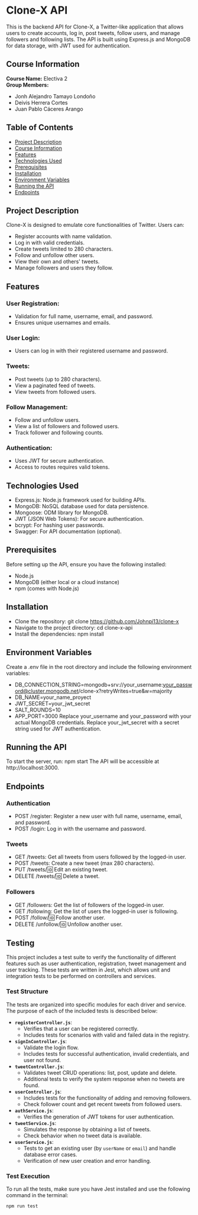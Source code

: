 # **Clone-X API**

This is the backend API for Clone-X, a Twitter-like application that allows users to create accounts, log in, post tweets, follow users, and manage followers and following lists. The API is built using Express.js and MongoDB for data storage, with JWT used for authentication.

## Course Information
 
**Course Name:** Electiva 2  
**Group Members:** 
- Jonh Alejandro Tamayo Londoño
- Deivis Herrera Cortes
- Juan Pablo Cáceres Arango

## Table of Contents
-  [Project Description](#project-description)
-  [Course Information](#course-information)
-  [Features](#features)
-  [Technologies Used](#technologies-used)
-  [Prerequisites](#prerequisites)
-  [Installation](#installation)
-  [Environment Variables](#environment-variables)
-  [Running the API](#running-the-API)
-  [Endpoints](#endpoints)

## Project Description
Clone-X is designed to emulate core functionalities of Twitter. Users can:
-  Register accounts with name validation.
-  Log in with valid credentials.
-  Create tweets limited to 280 characters.
-  Follow and unfollow other users.
-  View their own and others' tweets.
-  Manage followers and users they follow.
## Features
### User Registration:
-  Validation for full name, username, email, and password.
-  Ensures unique usernames and emails.
  
### User Login:
-  Users can log in with their registered username and password.
  
### Tweets:
-  Post tweets (up to 280 characters).
-  View a paginated feed of tweets.
-  View tweets from followed users.
  
### Follow Management:
-  Follow and unfollow users.
-  View a list of followers and followed users.
-  Track follower and following counts.
  
### Authentication:
-  Uses JWT for secure authentication.
-  Access to routes requires valid tokens.
  
## Technologies Used
-  Express.js: Node.js framework used for building APIs.
-  MongoDB: NoSQL database used for data persistence.
-  Mongoose: ODM library for MongoDB.
-  JWT (JSON Web Tokens): For secure authentication.
-  bcrypt: For hashing user passwords.
-  Swagger: For API documentation (optional).
  
## Prerequisites
Before setting up the API, ensure you have the following installed:
-  Node.js
-  MongoDB (either local or a cloud instance)
-  npm (comes with Node.js)

## Installation
-  Clone the repository: git clone https://github.com/Johnpi13/clone-x
-  Navigate to the project directory: cd clone-x-api
-  Install the dependencies: npm install
  
## Environment Variables
Create a .env file in the root directory and include the following environment variables:
-  DB_CONNECTION_STRING=mongodb+srv://your_username:your_password@cluster.mongodb.net/clone-x?retryWrites=true&w=majority
-  DB_NAME=your_name_proyect    
-  JWT_SECRET=your_jwt_secret
-  SALT_ROUNDS=10
-  APP_PORT=3000
Replace your_username and your_password with your actual MongoDB credentials.
Replace your_jwt_secret with a secret string used for JWT authentication.

## Running the API
To start the server, run: npm start
The API will be accessible at http://localhost:3000.

## Endpoints
### Authentication
-  POST /register: Register a new user with full name, username, email, and password.
-  POST /login: Log in with the username and password.
  
### Tweets
-  GET /tweets: Get all tweets from users followed by the logged-in user.
-  POST /tweets: Create a new tweet (max 280 characters).
-  PUT /tweets/:id: Edit an existing tweet.
-  DELETE /tweets/:id: Delete a tweet.
  
### Followers
-  GET /followers: Get the list of followers of the logged-in user.
-  GET /following: Get the list of users the logged-in user is following.
-  POST /follow/:id: Follow another user.
-  DELETE /unfollow/:id: Unfollow another user.

## Testing
This project includes a test suite to verify the functionality of different features such as user authentication, registration, tweet management and user tracking. These tests are written in Jest, which allows unit and integration tests to be performed on controllers and services.

### Test Structure
The tests are organized into specific modules for each driver and service. The purpose of each of the included tests is described below:
- **`registerController.js`**:
  - Verifies that a user can be registered correctly.
  - Includes tests for scenarios with valid and failed data in the registry.
- **`signInController.js`**:
  - Validate the login flow.
  - Includes tests for successful authentication, invalid credentials, and user not found.
- **`tweetController.js`**:
  - Validates tweet CRUD operations: list, post, update and delete.
  - Additional tests to verify the system response when no tweets are found.
- **`userController.js`**:
  - Includes tests for the functionality of adding and removing followers.
  - Check follower count and get recent tweets from followed users.
- **`authService.js`**:
  - Verifies the generation of JWT tokens for user authentication.
- **`tweetService.js`**:
  - Simulates the response by obtaining a list of tweets.
  - Check behavior when no tweet data is available.
- **`userService.js`**:
  - Tests to get an existing user (by `userName` or `email`) and handle database error cases.
  - Verification of new user creation and error handling.

### Test Execution
To run all the tests, make sure you have Jest installed and use the following command in the terminal:
```bash
npm run test
  

 

